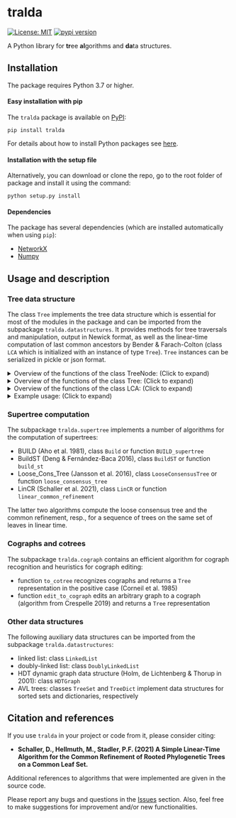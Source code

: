 # tralda

[![License: MIT](https://img.shields.io/badge/License-MIT-yellow.svg)](https://opensource.org/licenses/MIT)
[![pypi version](https://img.shields.io/badge/pypi-v1.1.0-blue.svg)](https://pypi.org/project/tralda/)

A Python library for **tr**ee **al**gorithms and **da**ta structures.

## Installation

The package requires Python 3.7 or higher.

#### Easy installation with pip

The `tralda` package is available on [PyPI](https://pypi.org/project/tralda/):

    pip install tralda

For details about how to install Python packages see [here](https://packaging.python.org/tutorials/installing-packages/).

#### Installation with the setup file

Alternatively, you can download or clone the repo, go to the root folder of package and install it using the command:

    python setup.py install

#### Dependencies

The package has several dependencies (which are installed automatically when using `pip`):
* [NetworkX](https://networkx.github.io/)
* [Numpy](https://numpy.org)

## Usage and description

### Tree data structure

The class `Tree` implements the tree data structure which is essential for most of the modules in the package and can be imported from the subpackage `tralda.datastructures`.
It provides methods for tree traversals and manipulation, output in Newick format, as well as the linear-time computation of last common ancestors by Bender & Farach-Colton (class `LCA` which is initialized with an instance of type `Tree`).
`Tree` instances can be serialized in pickle or json format.

<details>
<summary>Overview of the functions of the class TreeNode: (Click to expand)</summary>

| Function | Description |
| --- | --- |
| `attributes()` | generator for the node attributes |
| `add_child(child_node)` | add `child_node` as a child |
| `add_child_right_of(child_node, right_of)` | add `child_node` as a child to the right of `right_of` |
| `remove_child(child_node)` | remove the child `child_node` |
| `detach()` | remove the node from its parent's children |
| `is_leaf()` | check if the node is a leaf |
| `child_subsequence(left_node, right_node)` | list of children between `left_node` and `right_node`

</details>

<details>

<summary>Overview of the functions of the class Tree: (Click to expand)</summary>

| Function | Description |
| --- | --- |
| `leaves()` | generator for the leaf nodes |
| `preorder()` | generator for preorder (=top-down) traversal |
| `postorder()` | generator for postorder (=bottom-up) traversal |
| `inner_vertices()` | generator for inner nodes |
| `edges()` | generator for the edges of the tree |
| `euler_generator()` | generator for an Euler tour |
| `leaf_dict()` | compute the `list` of leaf nodes in the subtree of each node, and return them as a `dict` |
| `contract(edges)` | contract all edges in the collection `edges` |
| `get_triples()` | return a list of all triples that are displayed by the tree |
| `delete_and_reconnect(node)` | delete `node` and reconnect its children to its parent |
| `copy()` | construct a copy of the tree (node attributes are only copied as references, but mutable data types should be avoided as node attribute values) |
| `to_newick()` | return a `str` representation of the tree in Newick format |
| `random_tree(N, binary=False)` | return a random tree with `N` leaves that is optionally forced to be binary; new children are stepwise attached to randomly selected nodes until `N` are reached |
| `to_nx()` | return a NetworkX `DiGraph` version of the tree (with the ids of the `TreeNode` instances as nodes) and its `root` (also represented by the id) |
| `parse_nx(G, root)` | convert a tree encoded as a NetworkX `DiGraph` (together with the `root`) back into a `Tree` |
| `serialize(filename, mode=None)` | serialize a tree in JSON or pickle format specified by `mode`; default is `None`, in which case the mode is inferred from the filename ending |
| `load(filename, mode=None)` | load a tree from file in JSON or pickle format specified by `mode`; default is `None`, in which case the mode is inferred from the filename ending |
| `is_binary()` | check if the tree is binary |
| `is_phylogenetic()` | check if the tree is phylogenetic (all inner nodes have at least one child) |
| `equal_topology(other)` | check whether this tree and `other` have the same topology based on the leaves' `label` attributes |
| `is_refinement` | check whether this tree refines `other` based on the leaves' `label` attributes |

</details>

<details>

<summary>Overview of the functions of the class LCA: (Click to expand)</summary>

| Function | Description |
| --- | --- |
| `get(a, b)` | get the last common ancestor of nodes a and b |
| `displays_triple(a, b, c)` | check whether the triple ab|c is displayed |
| `are_comparable(u, v)` | check whether `u` and `v` are comparable in terms of the ancestor relation |
| `ancestor_or_equal(u, v)` | check whether `u` is equal to or an ancestor of `v` |
| `ancestor_not_equal(u, v)` | check whether `u` is a strict ancestor of `v` |
| `descendant_or_equal(u, v)` | check whether `u` is equal to or a descendant of `v` |
| `descendant_not_equal(u, v)` | check whether `u` is a strict descendant of `v` |
| `consistent_triples(triples)` | `list` with the subset of `triples` that are displayed by the tree |
| `consistent_triple_generator` | generator for the items in `triples` that are displayed |

</details>

<details>
<summary>Example usage: (Click to expand)</summary>

    from tralda.datastructures import Tree, LCA

    # construct a random tree with 20 leaves
    tree = Tree.random_tree(20)

    # serialization, reload via Tree.load('path/to/file.json')
    tree.serialize('path/to/file.json')

    # linear-time processing of the tree for constant-time
    # last common ancestor queries
    lca_T = LCA(tree)

    # l.c.a. queries via 'TreeNode' instances or labels (if the nodes
    # in the tree have the label attribute set)
    print( lca_T(4, 7) )

    # triple queries (e.g. is 3 5 | 2 displayed?)
    print( lca_T.displays_triple(3, 5, 2) )

</details>

### Supertree computation

The subpackage `tralda.supertree` implements a number of algorithms for the computation of supertrees:
* BUILD (Aho et al. 1981), class `Build` or function `BUILD_supertree`
* BuildST (Deng & Fernández-Baca 2016), class `BuildST` or function `build_st`
* Loose_Cons_Tree (Jansson et al. 2016), class `LooseConsensusTree` or function `loose_consensus_tree`
* LinCR (Schaller et al. 2021), class `LinCR` or function `linear_common_refinement`

The latter two algorithms compute the loose consensus tree and the common refinement, resp., for a sequence of trees on the same set of leaves in linear time.

### Cographs and cotrees

The subpackage `tralda.cograph` contains an efficient algorithm for cograph recognition and heuristics for cograph editing:
* function `to_cotree` recognizes cographs and returns a `Tree` representation in the positive case (Corneil et al. 1985)
* function `edit_to_cograph` edits an arbitrary graph to a cograph (algorithm from Crespelle 2019) and returns a `Tree` representation

### Other data structures

The following auxiliary data structures can be imported from the subpackage `tralda.datastructures`:
* linked list: class `LinkedList`
* doubly-linked list: class `DoublyLinkedList`
* HDT dynamic graph data structure (Holm, de Lichtenberg & Thorup in 2001): class `HDTGraph`
* AVL trees: classes `TreeSet` and `TreeDict` implement data structures for sorted sets and dictionaries, respectively

## Citation and references

If you use `tralda` in your project or code from it, please consider citing:

* **Schaller, D., Hellmuth, M., Stadler, P.F. (2021) A Simple Linear-Time Algorithm for the Common Refinement of Rooted Phylogenetic Trees on a Common Leaf Set.**

Additional references to algorithms that were implemented are given in the source code.

Please report any bugs and questions in the [Issues](https://github.com/david-schaller/tralda/issues) section.
Also, feel free to make suggestions for improvement and/or new functionalities.
